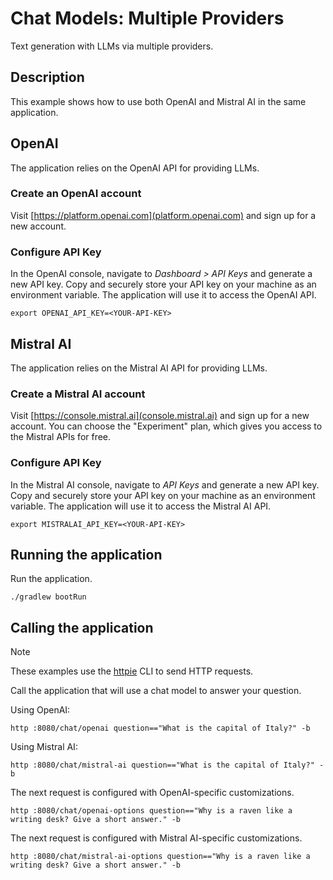 # Chat Models: Multiple Providers

Text generation with LLMs via multiple providers.

## Description

This example shows how to use both OpenAI and Mistral AI in the same application.

## OpenAI

The application relies on the OpenAI API for providing LLMs.

### Create an OpenAI account

Visit [https://platform.openai.com](platform.openai.com) and sign up for a new account.

### Configure API Key

In the OpenAI console, navigate to _Dashboard > API Keys_ and generate a new API key.
Copy and securely store your API key on your machine as an environment variable.
The application will use it to access the OpenAI API.

```shell
export OPENAI_API_KEY=<YOUR-API-KEY>
```

## Mistral AI

The application relies on the Mistral AI API for providing LLMs.

### Create a Mistral AI account

Visit [https://console.mistral.ai](console.mistral.ai) and sign up for a new account.
You can choose the "Experiment" plan, which gives you access to the Mistral APIs for free.

### Configure API Key

In the Mistral AI console, navigate to _API Keys_ and generate a new API key.
Copy and securely store your API key on your machine as an environment variable.
The application will use it to access the Mistral AI API.

```shell
export MISTRALAI_API_KEY=<YOUR-API-KEY>
```

## Running the application

Run the application.

```shell
./gradlew bootRun
```

## Calling the application

> [!NOTE]
> These examples use the [httpie](https://httpie.io) CLI to send HTTP requests.

Call the application that will use a chat model to answer your question.

Using OpenAI:

```shell
http :8080/chat/openai question=="What is the capital of Italy?" -b
```

Using Mistral AI:

```shell
http :8080/chat/mistral-ai question=="What is the capital of Italy?" -b
```

The next request is configured with OpenAI-specific customizations.

```shell
http :8080/chat/openai-options question=="Why is a raven like a writing desk? Give a short answer." -b
```

The next request is configured with Mistral AI-specific customizations.

```shell
http :8080/chat/mistral-ai-options question=="Why is a raven like a writing desk? Give a short answer." -b
```

